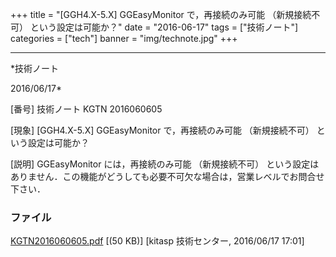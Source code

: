 ﻿+++
title = "[GGH4.X-5.X] GGEasyMonitor で，再接続のみ可能 （新規接続不可） という設定は可能か？"
date = "2016-06-17"
tags = ["技術ノート"]
categories = ["tech"]
banner = "img/technote.jpg"
+++

-----------------------------------------------------------------------------------------------------------------------------

*技術ノート

2016/06/17*


[番号]
技術ノート KGTN 2016060605

[現象]
[GGH4.X-5.X] GGEasyMonitor で，再接続のみ可能 （新規接続不可）
という設定は可能か？

[説明]
GGEasyMonitor には，再接続のみ可能 （新規接続不可）
という設定はありません．この機能がどうしても必要不可欠な場合は，営業レベルでお問合せ下さい．


### ファイル

 
 


[KGTN2016060605.pdf](http://techreport.kitasp.net/attachments/download/2671/KGTN2016060605.pdf)
 [(50 KB)] [kitasp 技術センター, 2016/06/17
17:01]


 


 


